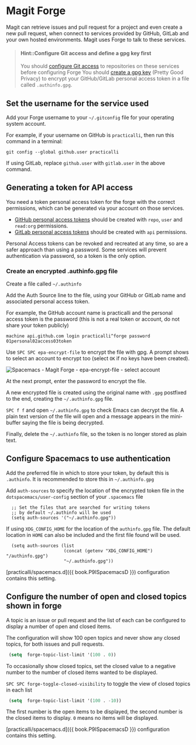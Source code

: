 # Magit Forge

Magit can retrieve issues and pull request for a project and even create a new pull request, when connect to services provided by GitHub, GitLab and your own hosted environments.  Magit uses Forge to talk to these services.

> #### Hint::Configure Git access and define a gpg key first
> You should [configure Git access](git-configuration.md) to repositories on these services before configuring Forge
> You should [create a gpg key](/encryption/create-gpg-key.md) (Pretty Good Privacy) to encrypt your GitHub/GitLab personal access token in a file called `.authinfo.gpg`.

## Set the username for the service used

Add your Forge username to your `~/.gitconfig` file for your operating system account.

For example, if your username on GitHub is `practicalli`, then run this command in a terminal:

```shell
git config --global github.user practicalli
```

If using GitLab, replace `github.user` with `gitlab.user` in the above command.


## Generating a token for API access

You need a token personal access token for the forge with the correct permissions, which can be generated via your account on those services.

* [GitHub personal access tokens](https://github.com/settings/tokens) should be created with `repo`, `user` and `read:org` permissions.
* [GitLab personal access tokens](https://gitlab.com/profile/personal_access_tokens) should be created with `api` permissions.

Personal Access tokens can be revoked and recreated at any time, so are a safer approach than using a password.  Some services will prevent authentication via password, so a token is the only option.


### Create an encrypted .authinfo.gpg file

Create a file called `~/.authinfo`

Add the Auth Source line to the file, using your GitHub or GitLab name and associated personal access token.

For example, the GitHub account name is practicalli and the personal access token is the password (this is not a real token or account, do not share your token publicly)
```
machine api.github.com login practicalli^forge password 01personal02access03token
```

Use `SPC SPC epa-encrypt-file` to encrypt the file with gpg.  A prompt shows to select an account to encrypt too (select `OK` if no keys have been created).

![Spacemacs - Magit Forge - epa-encrypt-file - select account](/images/spacemacs-magit-forge-pgp-encrypt-authinfo-pgp.png)

At the next prompt, enter the password to encrypt the file.

A new encrypted file is created using the original name with `.gpg` postfixed to the end, creating the  `~/.authinfo.gpg` file.

`SPC f f` and open `~/.authinfo.gpg` to check Emacs can decrypt the file.  A plain text version of the file will open and a message appears in the mini-buffer saying the file is being decrypted.

Finally, delete the `~/.authinfo` file, so the token is no longer stored as plain text.


## Configure Spacemacs to use authentication

Add the preferred file in which to store your token, by default this is `.authinfo`.  It is recommended to store this in `~/.authinfo.gpg`

Add `auth-sources` to specify the location of the encrypted token file in the `dotspacemacs/user-config` section of your `.spacemacs` file

```elisp
  ;; Set the files that are searched for writing tokens
  ;; by default ~/.authinfo will be used
  (setq auth-sources '("~/.authinfo.gpg"))
```

If using `XDG_CONFIG_HOME` for the location of the `authinfo.gpg` file.  The default location in `HOME` can also be included and the first file found will be used.

```elisp
  (setq auth-sources (list
                      (concat (getenv "XDG_CONFIG_HOME") "/authinfo.gpg")
                      "~/.authinfo.gpg"))
```

[practicalli/spacemacs.d]({{ book.P9ISpacemacsD }}) configuration contains this setting.


## Configure the number of open and closed topics shown in forge

A topic is an issue or pull request and the list of each can be configured to display a number of open and closed items.

The configuration will show 100 open topics and never show any closed topics, for both issues and pull requests.

```lisp
 (setq  forge-topic-list-limit '(100 . 0))
```

To occasionally show closed topics, set the closed value to a negative number to the number of closed items wanted to be displayed.

`SPC SPC forge-toggle-closed-visibility` to toggle the view of closed topics in each list
```lisp
 (setq  forge-topic-list-limit '(100 . -10))
```

The first number is the open items to be displayed, the second number is the closed items to display.  `0` means no items will be displayed.

[practicalli/spacemacs.d]({{ book.P9ISpacemacsD }}) configuration contains this setting.
